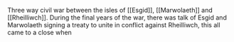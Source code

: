 Three way civil war between the isles of [[Esgid]], [[Marwolaeth]] and [[Rheilliwch]]. During the final years of the war, there was talk of Esgid and Marwolaeth signing a treaty to unite in conflict against Rheilliwch, this all came to a close when 